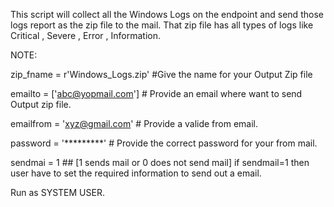 This script will collect all the Windows Logs on the endpoint and send those logs report as the zip file to the mail. That zip file has all types of logs like Critical , Severe , Error , Information.

NOTE:

zip_fname  = r'Windows_Logs.zip'            #Give the name for your Output Zip file

emailto      = ['abc@yopmail.com']           # Provide an email where want to send Output zip file.

emailfrom   = 'xyz@gmail.com'                # Provide a valide from email.

password   = '*********'                             # Provide the correct password for your from mail.

sendmai     = 1                                       ## [1 sends mail or 0 does not send mail] if sendmail=1 then user have to set the required information to send out a email.

Run as SYSTEM USER.